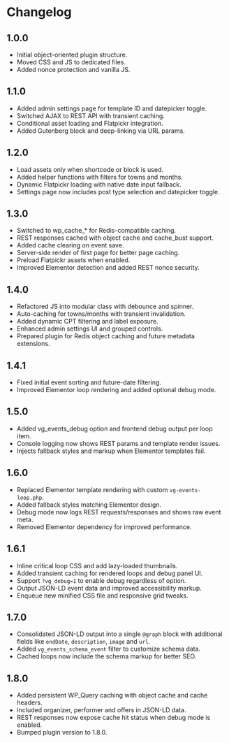 # Changelog

## 1.0.0
- Initial object-oriented plugin structure.
- Moved CSS and JS to dedicated files.
- Added nonce protection and vanilla JS.

## 1.1.0
- Added admin settings page for template ID and datepicker toggle.
- Switched AJAX to REST API with transient caching.
- Conditional asset loading and Flatpickr integration.
- Added Gutenberg block and deep-linking via URL params.

## 1.2.0
- Load assets only when shortcode or block is used.
- Added helper functions with filters for towns and months.
- Dynamic Flatpickr loading with native date input fallback.
- Settings page now includes post type selection and datepicker toggle.

## 1.3.0
- Switched to wp_cache_* for Redis-compatible caching.
- REST responses cached with object cache and cache_bust support.
- Added cache clearing on event save.
- Server-side render of first page for better page caching.
- Preload Flatpickr assets when enabled.
- Improved Elementor detection and added REST nonce security.

## 1.4.0
- Refactored JS into modular class with debounce and spinner.
- Auto-caching for towns/months with transient invalidation.
- Added dynamic CPT filtering and label exposure.
- Enhanced admin settings UI and grouped controls.
- Prepared plugin for Redis object caching and future metadata extensions.

## 1.4.1
- Fixed initial event sorting and future-date filtering.
- Improved Elementor loop rendering and added optional debug mode.

## 1.5.0
- Added vg_events_debug option and frontend debug output per loop item.
- Console logging now shows REST params and template render issues.
- Injects fallback styles and markup when Elementor templates fail.

## 1.6.0
- Replaced Elementor template rendering with custom `vg-events-loop.php`.
- Added fallback styles matching Elementor design.
- Debug mode now logs REST requests/responses and shows raw event meta.
- Removed Elementor dependency for improved performance.

## 1.6.1
- Inline critical loop CSS and add lazy-loaded thumbnails.
- Added transient caching for rendered loops and debug panel UI.
- Support `?vg_debug=1` to enable debug regardless of option.
- Output JSON-LD event data and improved accessibility markup.
- Enqueue new minified CSS file and responsive grid tweaks.

## 1.7.0
- Consolidated JSON-LD output into a single `@graph` block with additional
  fields like `endDate`, `description`, `image` and `url`.
- Added `vg_events_schema_event` filter to customize schema data.
- Cached loops now include the schema markup for better SEO.

## 1.8.0
- Added persistent WP_Query caching with object cache and cache headers.
- Included organizer, performer and offers in JSON-LD data.
- REST responses now expose cache hit status when debug mode is enabled.
- Bumped plugin version to 1.8.0.
